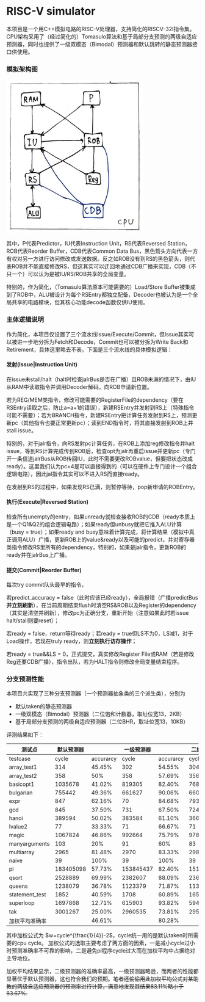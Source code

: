 # RISC-V simulator

本项目是一个用C++模拟电路的RISC-V处理器，支持简化的RISCV-32I指令集。CPU架构采用了（经过简化的）Tomasulo算法和基于局部分支预测的两级自适应预测器，同时也提供了一级双模态（Bimodal）预测器和默认跳转的静态预测器接口供使用。

### 模拟架构图

<img src="Arch.jpeg" alt="Arch" style="zoom:60%;" />

其中，P代表Predictor，IU代表Instruction Unit，RS代表Reversed Station，ROB代表Reorder Buffer，CDB代表Common Data Bus，黑色箭头方向代表一方有权对另一方进行访问修改或发送数据。反之如ROB没有到RS的黑色箭头，则代表ROB并不能直接修改RS，但这其实可以迂回地通过CDB广播来实现，CDB（不只一个）可以认为是被IU/RS/ROB共享的全局变量。

特别的，作为简化，（Tomasulo算法原本可能需要的）Load/Store Buffer被集成到了ROB中，ALU被设计为每个RSEntry都独立配备，Decoder也被认为是一个全局共享的电路模块，但其核心功能decode函数仅供IU使用。

### 主体逻辑说明

作为简化，本项目仅设置了三个流水线Issue/Execute/Commit，但Issue其实可以被进一步地分拆为Fetch和Decode，Commit也可以被分拆为Write Back和Retirement，具体这里略去不表。下面是三个流水线的具体模拟逻辑：

#### 发射(Issue|Instruction Unit)

在issue未stall/halt（halt时检查jalrBus是否在广播）且ROB未满的情况下，由IU从RAM中读取指令并调用Decoder解码，向ROB申请新位置。

若为REG/MEM类指令，修改可能需要的RegisterFile的dependency（要在RSEntry读取之后，防止a=a+1的错误），新建RSEntry并发射到RS上（特殊指令可能不需要）；若为BRANCH指令，新建RSEntry把计算任务发射到RS上，预测更新pc（其他指令也要正常更新pc）；读到END指令时，将其直接发射到ROB上并stall issue。

特别的，对于jalr指令，向RS发射pc计算任务，在ROB上添加reg修改指令并halt issue，等到RS计算完成传到ROB后，检查opt为jalr再重启issue并更新pc（专门开一条信道jalrBus从ROB传回IU，此时不需要更改ROBvalue，但要把状态改成ready）。这里我们认为pc+4是可以直接得到的（可以在硬件上专门设计一个组合逻辑电路），因此jal指令其实可以不进入RS而直接ready。

在发射到RS的过程中，如果发现RS已满，则暂停等待，pop新申请的ROBEntry。

#### 执行(Execute|Reversed Station)

检查所有unempty的entry，如果unready就检查接收ROB的CDB（ready本质上是一个Q1&Q2的组合逻辑电路）；如果ready但unbusy就把它推入ALU计算（busy = true）；如果ready and busy意味着计算完成，将计算结果（模拟中真正调用ALU）广播，更新ROB上的value&ready以及可能的predict，并对寄存器类指令修改RS里所有的dependency，特别的，如果是jalr指令，更新ROB的ready并在jalrBus上广播。

#### 提交(Commit|Reorder Buffer)

每次try commit队头最早的指令，

若predict_accuracy = false（此时应该已经ready），全局报错（广播predictBus**并立刻刷新**），在当前周期结束flush时清空RS&ROB以及Register的dependency（其实是清空并刷新），修改pc为正确分支，重新开始（注意如果此时若issue halt/stall则要reset）；

若ready = false，return等待ready；若ready = true但LS不为0，LS减1，对于Load操作，若现在truly ready，则**立刻执行访存操作**；

若ready = true&&LS = 0，正式提交，真实修改Register File或RAM（若是修改Reg还要CDB广播），指令出队，若为HALT指令则修改全局变量结束程序。

### 分支预测性能

本项目共实现了三种分支预测器（一个预测器抽象类的三个派生类），分别为

- 默认taken的静态预测器
- 一级双模态（Bimodal）预测器（二位饱和计数器，取址位宽13，2KB）
- 基于局部分支预测的两级自适应预测器（二位BHR，取址位宽13，10KB）

评测结果如下：

| 测试点         | 默认预测器 |           | 一级预测器 |           | 二级预测器 |            | 加权     |
| -------------- | ---------- | --------- | ---------- | --------- | ---------- | :--------: | -------- |
| testcase       | cycle      | accurarcy | cycle      | accurarcy | cycle      | accurarcy  | w        |
| array_test1    | 314        | 45.45%    | 302        | 54.55%    | 304        |   45.45%   | 2.2095   |
| array_test2    | 358        | 50%       | 358        | 57.69%    | 356        |   42.31%   | 2.3498   |
| basicopt1      | 1035678    | 41.02%    | 819305     | 82.40%    | 768606     |   92.23%   | 29.9011  |
| bulgarian      | 755442     | 49.36%    | 661627     | 90.06%    | 660891     |   90.36%   | 27.4815  |
| expr           | 847        | 62.16%    | 70         | 84.68%    | 793        |   76.58%   | 3.3947   |
| gcd            | 845        | 37.50%    | 731        | 67.50%    | 724        |   68.33%   | 3.3916   |
| hanoi          | 389594     | 50.02%    | 383584     | 61.10%    | 366384     |   80.76%   | 22.9835  |
| lvalue2        | 77         | 33.33%    | 71         | 66.67%    | 71         |   66.67%   | 0.9623   |
| magic          | 1067824    | 46.86%    | 992664     | 75.79%    | 978564     |   80.11%   | 30.1459  |
| manyarguments  | 103        | 20%       | 91         | 60%       | 83         |    80%     | 1.1857   |
| multiarray     | 2965       | 81.48%    | 2970       | 83.33%    | 2989       |   72.22%   | 5.3791   |
| naive          | 39         | 100%      | 39         | 100%      | 39         |    100%    | 0.4990   |
| pi             | 183405098  | 57.73%    | 153845437  | 82.40%    | 151658749  |   84.16%   | 114.3732 |
| qsort          | 2528889    | 69.99%    | 2382607    | 88.09%    | 2362557    |   91.23%   | 37.8779  |
| queens         | 1238079    | 36.78%    | 1123379    | 71.87%    | 1134400    |   73.31%   | 31.3570  |
| statement_test | 1852       | 40.59%    | 1708       | 60.89%    | 1654       |   66.83%   | 4.5601   |
| superloop      | 1697868    | 12.71%    | 615903     | 93.82%    | 594073     |   95.19%   | 34.0974  |
| tak            | 3001267    | 25.00%    | 2960535    | 73.81%    | 2954617    |   76.88%   | 39.6223  |
| 加权平均准确率 |            | 46.61%    |            | 80.28%    |            | **83.67%** |          |

其中加权公式为 $w=cycle^{\frac{1}{4}}-2$，cycle统一用的是默认taken时所需要的cpu cycle。 加权公式的选取主要考虑了两方面的因素，一是减小cycle过小时预测准确率不可靠的影响，二是避免pi程序cycle过大而在加权平均中占据绝对主导地位。

加权平均结果显示，二级预测器的准确率最高，一级预测器略逊，而两者的性能都显著优于默认预测器，这也符合我们的预期。~~笔者还偷偷用此加权平均公式对某助教的两级自适应预测器的预测率进行计算，满意地发现其结果83.11%略小于83.67%.~~

